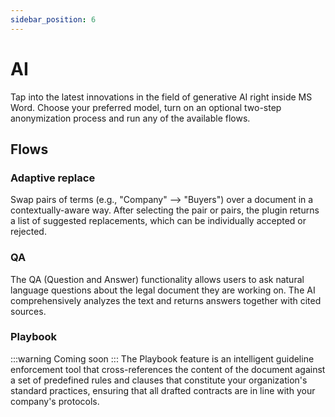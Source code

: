 ```yaml
---
sidebar_position: 6
---
```


# AI

Tap into the latest innovations in the field of generative AI right inside MS Word. Choose your preferred model, turn on an optional two-step anonymization process and run any of the available flows.

## Flows

### Adaptive replace

Swap pairs of terms (e.g., "Company" –> "Buyers") over a document in a contextually-aware way. After selecting the pair or pairs, the plugin returns a list of suggested replacements, which can be individually accepted or rejected.

### QA

The QA (Question and Answer) functionality allows users to ask natural language questions about the legal document they are working on. The AI comprehensively analyzes the text and returns answers together with cited sources.

### Playbook

:::warning Coming soon
:::
The Playbook feature is an intelligent guideline enforcement tool that cross-references the content of the document against a set of predefined rules and clauses that constitute your organization's standard practices, ensuring that all drafted contracts are in line with your company's protocols.
